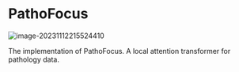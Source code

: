 # PathoFocus

![image-20231112215524410](\fig\fig1.png)

The implementation of PathoFocus. A local attention transformer for pathology data. 
